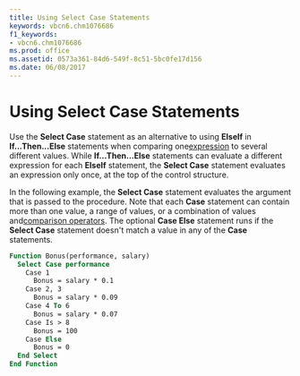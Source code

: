 ```yaml
---
title: Using Select Case Statements
keywords: vbcn6.chm1076686
f1_keywords:
- vbcn6.chm1076686
ms.prod: office
ms.assetid: 0573a361-84d6-549f-8c51-5bc0fe17d156
ms.date: 06/08/2017
---
```



# Using Select Case Statements

Use the  **Select Case** statement as an alternative to using **ElseIf** in **If...Then...Else** statements when comparing one[expression](../../Glossary/vbe-glossary.md) to several different values. While **If...Then...Else** statements can evaluate a different expression for each **ElseIf** statement, the **Select Case** statement evaluates an expression only once, at the top of the control structure.

In the following example, the  **Select Case** statement evaluates the argument that is passed to the procedure. Note that each **Case** statement can contain more than one value, a range of values, or a combination of values and[comparison operators](../../Glossary/vbe-glossary.md). The optional  **Case Else** statement runs if the **Select Case** statement doesn't match a value in any of the **Case** statements.



```vb
Function Bonus(performance, salary) 
  Select Case performance 
    Case 1 
      Bonus = salary * 0.1 
    Case 2, 3 
      Bonus = salary * 0.09 
    Case 4 To 6 
      Bonus = salary * 0.07 
    Case Is > 8 
      Bonus = 100 
    Case Else 
      Bonus = 0 
  End Select 
End Function 
```


